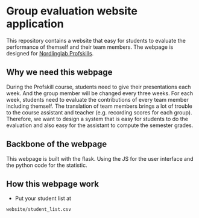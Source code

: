 # Group evaluation website application
This repository contains a website that easy for students to evaluate the performance of themself and their team members.
The webpage is designed for [Nordlinglab Profskills](https://www.nordlinglab.org/profskills/).

## Why we need this webpage
During the Profskill course, students need to give their presentations each week. And the group member will be changed every three weeks.
For each week, students need to evaluate the contributions of every team member including themself.
The translation of team members brings a lot of trouble to the course assistant and teacher (e.g. recording scores for each group).
Therefore, we want to design a system that is easy for students to do the evaluation and also easy for the assistant to compute the semester grades.

## Backbone of the webpage
This webpage is built with the flask.
Using the JS for the user interface and the python code for the statistic.

## How this webpage work
* Put your student list at
```
website/student_list.csv
```
